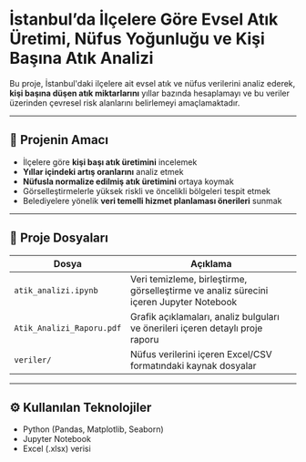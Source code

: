 # İstanbul’da İlçelere Göre Evsel Atık Üretimi, Nüfus Yoğunluğu ve Kişi Başına Atık Analizi

Bu proje, İstanbul'daki ilçelere ait evsel atık ve nüfus verilerini analiz ederek, **kişi başına düşen atık miktarlarını** yıllar bazında hesaplamayı ve bu veriler üzerinden çevresel risk alanlarını belirlemeyi amaçlamaktadır.

---

## 🎯 Projenin Amacı

- İlçelere göre **kişi başı atık üretimini** incelemek  
- **Yıllar içindeki artış oranlarını** analiz etmek  
- **Nüfusla normalize edilmiş atık üretimini** ortaya koymak  
- Görselleştirmelerle yüksek riskli ve öncelikli bölgeleri tespit etmek  
- Belediyelere yönelik **veri temelli hizmet planlaması önerileri** sunmak

---

## 📁 Proje Dosyaları

| Dosya | Açıklama |
|-------|----------|
| `atik_analizi.ipynb` | Veri temizleme, birleştirme, görselleştirme ve analiz sürecini içeren Jupyter Notebook |
| `Atik_Analizi_Raporu.pdf` | Grafik açıklamaları, analiz bulguları ve önerileri içeren detaylı proje raporu |
| `veriler/` | Nüfus verilerini içeren Excel/CSV formatındaki kaynak dosyalar |

---

## ⚙️ Kullanılan Teknolojiler

- Python (Pandas, Matplotlib, Seaborn)
- Jupyter Notebook
- Excel (.xlsx) verisi
